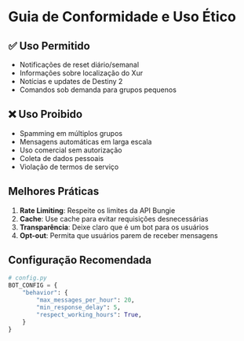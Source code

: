 # Guia de Conformidade e Uso Ético

## ✅ Uso Permitido
- Notificações de reset diário/semanal
- Informações sobre localização do Xur
- Notícias e updates de Destiny 2
- Comandos sob demanda para grupos pequenos

## ❌ Uso Proibido
- Spamming em múltiplos grupos
- Mensagens automáticas em larga escala
- Uso comercial sem autorização
- Coleta de dados pessoais
- Violação de termos de serviço

## Melhores Práticas
1. **Rate Limiting**: Respeite os limites da API Bungie
2. **Cache**: Use cache para evitar requisições desnecessárias
3. **Transparência**: Deixe claro que é um bot para os usuários
4. **Opt-out**: Permita que usuários parem de receber mensagens

## Configuração Recomendada
```python
# config.py
BOT_CONFIG = {
    "behavior": {
        "max_messages_per_hour": 20,
        "min_response_delay": 5,
        "respect_working_hours": True,
    }
}
